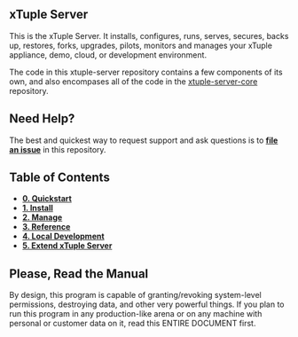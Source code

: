 ## xTuple Server

This is the xTuple Server. It installs, configures, runs, serves, secures, backs up, restores, forks, upgrades, pilots, monitors and manages your xTuple appliance, demo, cloud, or development environment.

The code in this xtuple-server repository contains a few components of its own, and also encompases all of the code in the [xtuple-server-core](https://github.com/xtuple/xtuple-server-core) repository. 

## Need Help?

The best and quickest way to request support and ask questions is to [**file an issue**](https://github.com/xtuple/xtuple-server-commercial/issues?state=open) in this repository. 

## Table of Contents
- **[0. Quickstart](https://github.com/xtuple/xtuple-server-core/wiki/0.-Quickstart)**
- **[1. Install](https://github.com/xtuple/xtuple-server-core/wiki/1.-Install)**
- **[2. Manage](https://github.com/xtuple/xtuple-server-core/wiki/2.-Manage)**
- **[3. Reference](https://github.com/xtuple/xtuple-server-core/wiki/3.-Reference)**
- **[4. Local Development](https://github.com/xtuple/xtuple-server-core/wiki/4.-Local-Development)**
- **[5. Extend xTuple Server](https://github.com/xtuple/xtuple-server-core/wiki/5.-Extend-xTuple-Server)**

## Please, Read the Manual
By design, this program is capable of granting/revoking system-level permissions, destroying data, and other very powerful things. If you plan to run this program in any production-like arena or on any machine with personal or customer data on it, read this ENTIRE DOCUMENT first.
